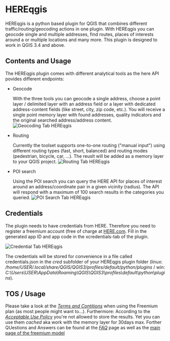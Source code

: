 # HEREqgis
HEREqgis is a python based plugin for QGIS that combines different traffic/routing/geocoding actions in one plugin. 
With HEREqgis you can geocode single and multiple addresses, find routes, places of interests around a or multiple locations and many more.
This plugin is designed to work in QGIS 3.4 and above.

## Contents and Usage
The HEREqgis plugin comes with different analytical tools as the here API povides different endpoints:
+ Geocode

   With the three tools you can geocode a single address, choose a point layer / delimited layer with an address field or a layer with dedicated address-content fields (like street, city, zip code, etc.). You will receive a single point memory layer with found addresses, quality indicators and the original searched address/address content.
   ![Geocoding Tab HEREqgis](https://i.imgur.com/IC0Z7B7.png)
+ Routing

   Currently the toolset supports one-to-one routing ("manual input") using different routing types (fast, short, balanced) and routing modes (pedestrian, bicycle, car, ...). The reuslt will be added as a memory layer to your QGIS project.
   ![Routing Tab HEREqgis](https://i.imgur.com/wzydRrk.png)
+ POI search

   Using the POI search you can query the HERE API for places of interest around an address/coordinate pair in a given vicinity (radius). The API will respond with a maximum of 100 search results in the categories you queried.
   ![POI Search Tab HEREqgis](https://i.imgur.com/2mzqDDw.png)

## Credentials
The plugin needs to have credentials from HERE. Therefore you need to register a freemium account (free of charge at [HERE.com](https://developer.here.com/). 
Fill in the generated app ID and app code in the xcredentials-tab of the plugin.

![Credential Tab HEREqgis](https://i.imgur.com/8kOkAHD.png)

The credentials will be stored for convenience in a file called credentials.json in the *cred* subfolder of your HEREqgis plugin folder (linux: */home/USER/.local/share/QGIS/QGIS3/profiles/default/python/plugins* / win: *C:\Users\USER\AppData\Roaming\QGIS\QGIS3\profiles\default\python\plugins*). 

## TOS / Usage
Please take a look at the [*Terms and Contitions*](https://developer.here.com/terms-and-conditions) when using the Freemium plan (as most people might want to...).
Furthermore:
According to the [*Acceptable Use Policy*](https://legal.here.com/en-gb/terms/acceptable-use-policy) you're not allowed to store the results. Yet you can use them *cached* aka work with the memory layer for 30days max.
Forther QUestions and Answers can be found at the [*FAQ*](https://developer.here.com/faqs) page as well as the [main page of the freemium model](https://go.engage.here.com/freemium)
